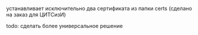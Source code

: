 устанавливает исключительно два сертификата из папки certs (сделано на заказ для ЦИТСизИ)

todo:
сделать более универсальное решение